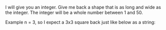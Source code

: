 I will give you an integer. Give me back a shape that is as long and wide as the integer. The integer will be a whole number between 1 and 50.

Example
n = 3, so I expect a 3x3 square back just like below as a string:
